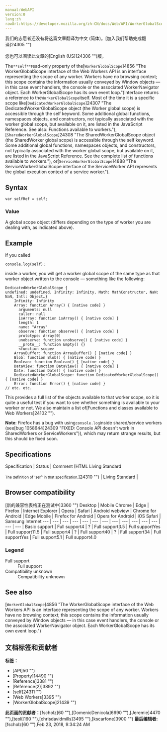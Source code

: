```yaml
---
manual:WebAPI
version:0
lang:zh
rawUrl:https://developer.mozilla.org/zh-CN/docs/Web/API/WorkerGlobalScope/self
---
```




<bdi>我们的志愿者还没有将这篇文章翻译为<bdi>中文 (简体)</bdi>。[加入我们帮助完成翻译]24305 "")<br></br>您也可以阅读此文章的[English (US)]24306 "")版。</bdi>






The`**self**`read-only property of the[`WorkerGlobalScope`]4856 "The WorkerGlobalScope interface of the Web Workers API is an interface representing the scope of any worker. Workers have no browsing context; this scope contains the information usually conveyed by Window objects — in this case event handlers, the console or the associated WorkerNavigator object. Each WorkerGlobalScope has its own event loop.")interface returns a reference to the`WorkerGlobalScope`itself. Most of the time it is a specific scope like[`DedicatedWorkerGlobalScope`]24307 "The DedicatedWorkerGlobalScope object (the Worker global scope) is accessible through the self keyword. Some additional global functions, namespaces objects, and constructors, not typically associated with the worker global scope, but available on it, are listed in the JavaScript Reference. See also: Functions available to workers."),[`SharedWorkerGlobalScope`]24308 "The SharedWorkerGlobalScope object (the SharedWorker global scope) is accessible through the self keyword. Some additional global functions, namespaces objects, and constructors, not typically associated with the worker global scope, but available on it, are listed in the JavaScript Reference. See the complete list of functions available to workers."), or[`ServiceWorkerGlobalScope`]4888 "The ServiceWorkerGlobalScope interface of the ServiceWorker API represents the global execution context of a service worker.").


## Syntax<a name="Syntax"></a>

```
var selfRef = self;
```

### Value<a name="Value"></a>


A global scope object (differs depending on the type of worker you are dealing with, as indicated above).


## Example<a name="Example"></a>


If you called


```
console.log(self);
```


inside a worker, you will get a worker global scope of the same type as that worker object written to the console — something like the following:


```
DedicatedWorkerGlobalScope {
undefined: undefined, Infinity: Infinity, Math: MathConstructor, NaN: NaN, Intl: Object…}
    Infinity: Infinity
    Array: function Array() { [native code] }
      arguments: null
      caller: null
      isArray: function isArray() { [native code] }
      length: 1
      name: "Array"
      observe: function observe() { [native code] }
      prototype: Array[0]
      unobserve: function unobserve() { [native code] }
      __proto__: function Empty() {}
      <function scope>
    ArrayBuffer: function ArrayBuffer() { [native code] }
    Blob: function Blob() { [native code] }
    Boolean: function Boolean() { [native code] }
    DataView: function DataView() { [native code] }
    Date: function Date() { [native code] }
    DedicatedWorkerGlobalScope: function DedicatedWorkerGlobalScope() { [native code] }
    Error: function Error() { [native code] }
// etc. etc.
```


This provides a full list of the objects available to that worker scope, so it is quite a useful test if you want to see whether something is available to your worker or not. We also maintain a list of[Functions and classes available to Web Workers]24102 "").



**Note**: Firefox has a bug with using`console.log`inside shared/service workers (see[bug 1058644]24309 "FIXED: Console API doesn't work in SharedWorkers or ServiceWorkers")), which may return strange results, but this should be fixed soon.



## Specifications<a name="Specifications"></a>
Specification | Status | Comment 
[HTML Living Standard<br></br><small>The definition of &#39;self&#39; in that specification.</small>]24310 "") | Living Standard |  


## Browser compatibility<a name="Browser_compatibility"></a>




[新的兼容性表格正在测试中<i></i>]3360 "")
<abbr>Desktop<i></i></abbr> | <abbr>Mobile<i></i></abbr> 
<abbr>Chrome<i></i></abbr> | <abbr>Edge<i></i></abbr> | <abbr>Firefox<i></i></abbr> | <abbr>Internet Explorer<i></i></abbr> | <abbr>Opera<i></i></abbr> | <abbr>Safari<i></i></abbr> | <abbr>Android webview<i></i></abbr> | <abbr>Chrome for Android<i></i></abbr> | <abbr>Edge Mobile<i></i></abbr> | <abbr>Firefox for Android<i></i></abbr> | <abbr>Opera for Android<i></i></abbr> | <abbr>iOS Safari<i></i></abbr> | <abbr>Samsung Internet<i></i></abbr> 
 ---  |  ---  |  ---  |  ---  |  ---  |  ---  |  ---  |  ---  |  ---  |  ---  |  ---  |  ---  |  ---  |  ---  | 
Basic support | <abbr>Full support</abbr>4 | <abbr>?</abbr> | <abbr>Full support</abbr>3.5 | <abbr>Full support</abbr>Yes | <abbr>Full support</abbr>11.5 | <abbr>Full support</abbr>4 | <abbr>?</abbr> | <abbr>Full support</abbr>40 | <abbr>?</abbr> | <abbr>Full support</abbr>34 | <abbr>Full support</abbr>Yes | <abbr>Full support</abbr>5.1 | <abbr>Full support</abbr>4.0 


### Legend<a name="Legend"></a>
<dl><dt id=''><abbr>Full support</abbr></dt><dd>Full support</dd><dt id=''><abbr>Compatibility unknown</abbr></dt><dd>Compatibility unknown</dd></dl>





## See also<a name="See_also"></a>


[`WorkerGlobalScope`]4856 "The WorkerGlobalScope interface of the Web Workers API is an interface representing the scope of any worker. Workers have no browsing context; this scope contains the information usually conveyed by Window objects — in this case event handlers, the console or the associated WorkerNavigator object. Each WorkerGlobalScope has its own event loop.")




## 文档标签和贡献者
**标签：**
* [API]50 "")
* [Property]14490 "")
* [Reference]3381 "")
* [Référence(2)]3892 "")
* [self]24311 "")
* [Web Workers]3395 "")
* [WorkerGlobalScope]21439 "")

**此页面的贡献者：**[fscholz]60 ""),[DomenicDenicola]6690 ""),[Jeremie]4470 ""),[teoli]160 ""),[chrisdavidmills]3495 ""),[kscarfone]3900 "")
**最后编辑者:**[fscholz]60 ""),<time>Feb 23, 2018, 9:34:24 AM</time>


